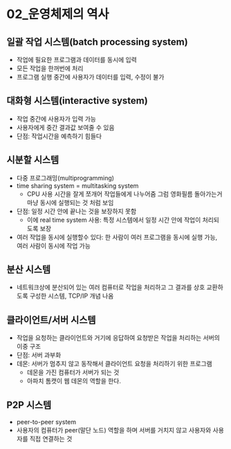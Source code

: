 # 02_운영체제의 역사

## 일괄 작업 시스템(batch processing system)
- 작업에 필요한 프로그램과 데이터를 동시에 입력
- 모든 작업을 한꺼번에 처리
- 프로그램 실행 중간에 사용자가 데이터를 입력, 수정이 불가
## 대화형 시스템(interactive system)
- 작업 중간에 사용자가 입력 가능
- 사용자에게 중간 결과값 보여줄 수 있음
- 단점: 작업시간을 예측하기 힘들다
## 시분할 시스템
- 다중 프로그래밍(multiprogramming)
- time sharing system = multitasking system
    - CPU 사용 시간을 잘게 쪼개어 작업들에게 나누어줌 그럼 영화필름 돌아가는거 마냥 동시에 실행되는 것 처럼 보임
- 단점: 일정 시간 안에 끝나는 것을 보장하지 못함
    - 이에 real time system 사용: 특정 시스템에서 일정 시간 안에 작업이 처리되도록 보장
- 여러 작업을 동시에 실행할수 있다: 한 사람이 여러 프로그램을 동시에 실행 가능, 여러 사람이 동시에 작업 가능
## 분산 시스템
- 네트워크상에 분산되어 있는 여러 컴퓨터로 작업을 처리하고 그 결과를 상호 교환하도록 구성한 시스템, TCP/IP 개념 나옴
## 클라이언트/서버 시스템
- 작업을 요청하는 클라이언트와 거기에 응답하여 요청받은 작업을 처리하는 서버의 이중 구조
- 단점: 서버 과부화
- 데몬: 서버가 멈추지 않고 동작해서 클라이언트 요청을 처리하기 위한 프로그램
    - 데몬을 가진 컴퓨터가 서버가 되는 것
    - 아파치 톰캣이 웹 데몬의 역할을 한다.
## P2P 시스템
- peer-to-peer system
- 사용자의 컴퓨터가 peer(말단 노드) 역할을 하며 서버를 거치지 않고 사용자와 사용자를 직접 연결하는 것
